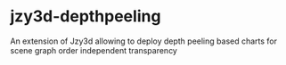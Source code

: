 jzy3d-depthpeeling
==================

An extension of Jzy3d allowing to deploy depth peeling based charts for scene graph order independent transparency 